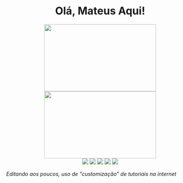 <h1 align="center">Olá, Mateus Aqui!</h1>


<div align="center">
  <a href="https://github.com/mateusffe">
    <img width="300px" height="180em" src="https://github-readme-stats.vercel.app/api?username=mateusffe&show_icons=true&theme=dark#gh-dark-mode-only"/>
    <img width="300px" height="180em" src="https://github-readme-stats.vercel.app/api/top-langs/?username=mateusffe&layout=compact&theme=dark#gh-dark-mode-only"/>
  </a>
</div>

<div align="center">
  <a href="https://www.youtube.com/seu-canal-youtube-aqui" target="_blank"><img src="https://img.shields.io/badge/YouTube-FF0000?style=for-the-badge&logo=youtube&logoColor=white" target="_blank"></a>
  <a href="https://instagram.com/matscheffer" target="_blank"><img src="https://img.shields.io/badge/-Instagram-%23E4405F?style=for-the-badge&logo=instagram&logoColor=white" target="_blank"></a>
  <a href="https://www.twitch.tv/seu-usuário-aqui" target="_blank"><img src="https://img.shields.io/badge/Twitch-9146FF?style=for-the-badge&logo=twitch&logoColor=white" target="_blank"></a>
  <a href = "mailto:contato@seu-usuário-aqui"><img src="https://img.shields.io/badge/Gmail-D14836?style=for-the-badge&logo=gmail&logoColor=white" target="_blank"></a>
  <a href="https://www.linkedin.com/in/seu-usuário-linkedln-aqui" target="_blank"><img src="https://img.shields.io/badge/-LinkedIn-%230077B5?style=for-the-badge&logo=linkedin&logoColor=white" target="_blank"></a>   
</div>

<i>Editando aos poucos, uso de "customização" de tutoriais na internet</i>
